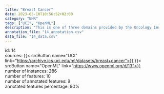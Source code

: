 ```yaml
---
title: "Breast Cancer"
date: 2023-05-10T10:56:52+02:00
category: "EHR"
tags: ["UCI", "OpenML"]
description: "This is one of three domains provided by the Oncology Institute that has repeatedly appeared in the machine learning literature. This data set includes 201 instances of one class and 85 instances of another class. The instances are described by 9 attributes, some of which are linear and some are nominal."
annotation_file: "14_annotation.csv"
data_file: "14_data.csv"
---
```

id: 14 \
sources: {{< srcButton name="UCI" link="https://archive.ics.uci.edu/ml/datasets/breast+cancer">}} {{< srcButton name="OpenML" link="https://www.openml.org/d/13">}}  \
number of instances: 286 \
number of features: 10 \
number of annotated features: 9 \
annotated features percentage: 90% 
